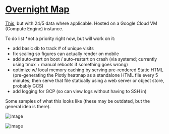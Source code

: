 # [Overnight Map](https://www.247map.app)

[This](https://finviz.com/map.ashx), but with 24/5 data where applicable. Hosted on a Google Cloud VM (Compute Engine) instance.

To do list *not a priority right now, but will work on it:
- add basic db to track # of unique visits
- fix scaling so figures can actually render on mobile
- add auto-start on boot / auto-restart on crash (via systemd; currently using tmux + manual reboots if something goes wrong)
- optimize w/ local memory caching by serving pre-rendered Static HTML (pre-generating the Plotly heatmap as a standalone HTML file every 5 minutes; then serve that file statically using a web server or object store, probably GCS)
- add logging for GCP (so can view logs without having to SSH in)

Some samples of what this looks like (these may be outdated, but the general idea is there).

![image](https://github.com/user-attachments/assets/29f388d5-c883-4322-8f7a-cf39875b97ff)


![image](https://github.com/user-attachments/assets/a061112e-0a63-419a-93c5-5c64ee9fd3c1)
